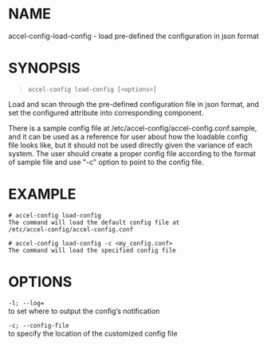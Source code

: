 ﻿
NAME
====

accel-config-load-config - load pre-defined the configuration in json
format

SYNOPSIS
========

>     accel-config load-config [<options>]

Load and scan through the pre-defined configuration file in json format,
and set the configured attribute into corresponding component.

There is a sample config file at
/etc/accel-config/accel-config.conf.sample, and it can be used as a
reference for user about how the loadable config file looks like, but it
should not be used directly given the variance of each system. The user
should create a proper config file according to the format of sample
file and use "-c" option to point to the config file.

EXAMPLE
=======

    # accel-config load-config
    The command will load the default config file at
    /etc/accel-config/accel-config.conf

    # accel-config load-config -c <my_config.conf>
    The command will load the specified config file

OPTIONS
=======

`-l; --log=`  
to set where to output the config’s notification

`-c; --config-file`  
to specify the location of the customized config file
